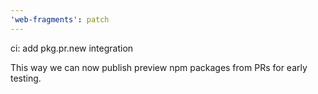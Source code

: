 ```yaml
---
'web-fragments': patch
---
```


ci: add pkg.pr.new integration

This way we can now publish preview npm packages from PRs for early testing.
